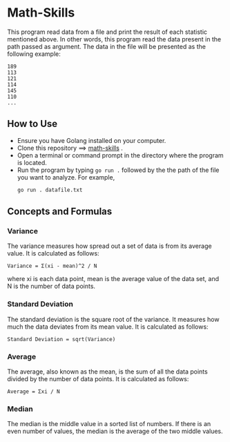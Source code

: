 # Math-Skills

This program read data from a file and print the result of each statistic mentioned above. In other words, this program read the data present in the path passed as argument.
The data in the file will be presented as the following example:

``` console
189
113
121
114
145
110
...
```



## How to Use
- Ensure you have Golang installed on your computer.
- Clone this repository ==> [math-skills](learn.zone01dakar.sn/git/bcoulibal/math-skills.git) .
- Open a terminal or command prompt in the directory where the program is located.
- Run the program by typing ```go run .``` followed by the the path of the file you want to analyze.
   For example,
   ```sh
   go run . datafile.txt
   ```
## Concepts and Formulas
### Variance
The variance measures how spread out a set of data is from its average value. It is calculated as follows:
```
Variance = Σ(xi - mean)^2 / N
```
where xi is each data point, mean is the average value of the data set, and N is the number of data points.

### Standard Deviation
The standard deviation is the square root of the variance. It measures how much the data deviates from its mean value. It is calculated as follows:

```
Standard Deviation = sqrt(Variance)
```
### Average
The average, also known as the mean, is the sum of all the data points divided by the number of data points. It is calculated as follows:
```
Average = Σxi / N
```
### Median
The median is the middle value in a sorted list of numbers. If there is an even number of values, the median is the average of the two middle values.
